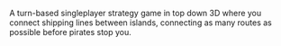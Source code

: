 A turn-based singleplayer strategy game in top down 3D where you connect shipping lines between islands, connecting as many routes as possible before pirates stop you.
